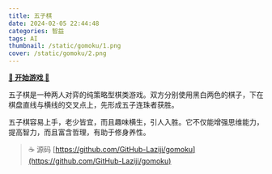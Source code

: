 ```yaml
---
title: 五子棋
date: 2024-02-05 22:44:48
categories: 智益
tags: AI
thumbnail: /static/gomoku/1.png
cover: /static/gomoku/2.png
---
```

[**🎉 开始游戏 🎉**](https://github-laziji.github.io/gomoku/)

五子棋是一种两人对弈的纯策略型棋类游戏。双方分别使用黑白两色的棋子，下在棋盘直线与横线的交叉点上，先形成五子连珠者获胜。
<!-- more -->
五子棋容易上手，老少皆宜，而且趣味横生，引人入胜。它不仅能增强思维能力，提高智力，而且富含哲理，有助于修身养性。
> ☕ 源码 [https://github.com/GitHub-Laziji/gomoku](https://github.com/GitHub-Laziji/gomoku)